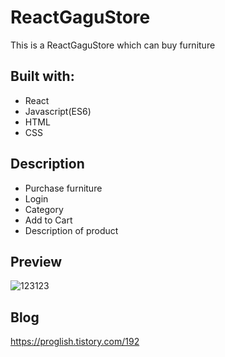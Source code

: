 # ReactGaguStore
  
This is a ReactGaguStore which can buy furniture

  
## Built with:  
  
- React 
- Javascript(ES6)    
- HTML    
- CSS         
  
## Description  
 
- Purchase furniture
- Login
- Category 
- Add to Cart
- Description of product  

## Preview 
![123123](https://user-images.githubusercontent.com/65179725/124517250-78159e80-de1e-11eb-8b71-a6b28346908d.png)

## Blog
https://proglish.tistory.com/192  

 
  
